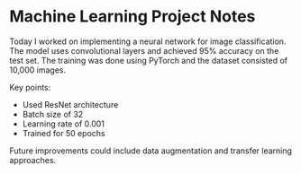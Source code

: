 # Machine Learning Project Notes

Today I worked on implementing a neural network for image classification. The model uses convolutional layers and achieved 95% accuracy on the test set. The training was done using PyTorch and the dataset consisted of 10,000 images.

Key points:
- Used ResNet architecture
- Batch size of 32
- Learning rate of 0.001
- Trained for 50 epochs

Future improvements could include data augmentation and transfer learning approaches.
